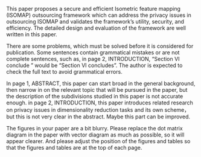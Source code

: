 This paper proposes a secure and efficient Isometric feature mapping (ISOMAP) outsourcing framework which can address the privacy issues in outsourcing ISOMAP and validates the framework’s utility, security, and efficiency. The detailed design and evaluation of the framework are well written in this paper. 

There are some problems, which must be solved before it is considered for publication. Some sentences contain grammatical mistakes or are not complete sentences, such as, in page 2, INTRODUCTION, “Section VI conclude ” would be “Section VI concludes”. The author is expected to check the full text to avoid grammatical errors.

In page 1, ABSTRACT, this paper can start broad in the general background, then narrow in on the relevant topic that will be pursued in the paper, but the description of the subdivisions studied in this paper is not accurate enough. in page 2, INTRODUCTION, this paper introduces related research on privacy issues in dimensionality reduction tasks and its own scheme，but this is not very clear in the abstract. Maybe this part can be improved.

The figures in your paper are a bit blurry. Please replace the dot matrix diagram in the paper with vector diagram as much as possible, so it will appear clearer. And please adjust the position of the figures and tables so that the figures and tables are at the top of each page.







